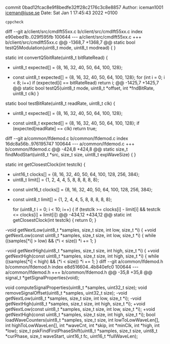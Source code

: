commit 0bad12fcac8e9f8bedfe32ff28c2176c3c8e8857
Author: iceman1001 <iceman@iuse.se>
Date:   Sat Jan 1 17:45:43 2022 +0100

    cppcheck

diff --git a/client/src/cmdlft55xx.c b/client/src/cmdlft55xx.c
index e90ebed1b..029f595fb 100644
--- a/client/src/cmdlft55xx.c
+++ b/client/src/cmdlft55xx.c
@@ -1368,7 +1368,7 @@ static bool testQ5Modulation(uint8_t mode, uint8_t modread) {
 }
 
 static int convertQ5bitRate(uint8_t bitRateRead) {
-    uint8_t expected[] = {8, 16, 32, 40, 50, 64, 100, 128};
+    const uint8_t expected[] = {8, 16, 32, 40, 50, 64, 100, 128};
     for (int i = 0; i < 8; i++)
         if (expected[i] == bitRateRead)
             return i;
@@ -1425,7 +1425,7 @@ static bool testQ5(uint8_t mode, uint8_t *offset, int *fndBitRate, uint8_t clk)
 }
 
 static bool testBitRate(uint8_t readRate, uint8_t clk) {
-    uint8_t expected[] = {8, 16, 32, 40, 50, 64, 100, 128};
+    const uint8_t expected[] = {8, 16, 32, 40, 50, 64, 100, 128};
     if (expected[readRate] == clk)
         return true;
 
diff --git a/common/lfdemod.c b/common/lfdemod.c
index 16dc8a56b..976195747 100644
--- a/common/lfdemod.c
+++ b/common/lfdemod.c
@@ -424,8 +424,8 @@ static size_t findModStart(uint8_t *src, size_t size, uint8_t expWaveSize) {
 }
 
 static int getClosestClock(int testclk) {
-    uint16_t clocks[] = {8, 16, 32, 40, 50, 64, 100, 128, 256, 384};
-    uint8_t limit[]  = {1,  2,  4,  4,  5,  8,   8,   8,   8,   8};
+    const uint16_t clocks[] = {8, 16, 32, 40, 50, 64, 100, 128, 256, 384};
+    const uint8_t limit[]  = {1,  2,  4,  4,  5,  8,   8,   8,   8,   8};
 
     for (uint8_t i = 0; i < 10; i++) {
         if (testclk >= clocks[i] - limit[i] && testclk <= clocks[i] + limit[i])
@@ -434,12 +434,12 @@ static int getClosestClock(int testclk) {
     return 0;
 }
 
-void getNextLow(uint8_t *samples, size_t size, int low, size_t *i) {
+void getNextLow(const uint8_t *samples, size_t size, int low, size_t *i) {
     while ((samples[*i] > low) && (*i < size))
         *i += 1;
 }
 
-void getNextHigh(uint8_t *samples, size_t size, int high, size_t *i) {
+void getNextHigh(const uint8_t *samples, size_t size, int high, size_t *i) {
     while ((samples[*i] < high) && (*i < size))
         *i += 1;
 }
diff --git a/common/lfdemod.h b/common/lfdemod.h
index e8d516604..4b840efc0 100644
--- a/common/lfdemod.h
+++ b/common/lfdemod.h
@@ -35,8 +35,8 @@ signal_t *getSignalProperties(void);
 
 void computeSignalProperties(uint8_t *samples, uint32_t size);
 void removeSignalOffset(uint8_t *samples, uint32_t size);
-void getNextLow(uint8_t *samples, size_t size, int low, size_t *i);
-void getNextHigh(uint8_t *samples, size_t size, int high, size_t *i);
+void getNextLow(const uint8_t *samples, size_t size, int low, size_t *i);
+void getNextHigh(const uint8_t *samples, size_t size, int high, size_t *i);
 bool loadWaveCounters(uint8_t *samples, size_t size, int lowToLowWaveLen[], int highToLowWaveLen[], int *waveCnt, int *skip, int *minClk, int *high, int *low);
 size_t pskFindFirstPhaseShift(uint8_t *samples, size_t size, uint8_t *curPhase, size_t waveStart, uint16_t fc, uint16_t *fullWaveLen);
 
